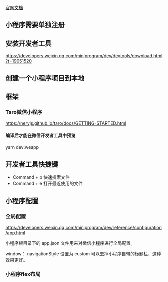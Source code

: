 [官网文档](https://mp.weixin.qq.com/wiki?t=resource/res_main&id=mp1474632113_xQVCl)

## 小程序需要单独注册

## 安装开发者工具
https://developers.weixin.qq.com/miniprogram/dev/devtools/download.html?t=19051520

## 创建一个小程序项目到本地


## 框架
### Taro微信小程序
https://nervjs.github.io/taro/docs/GETTING-STARTED.html

#### 编译后才能在微信开发者工具中预览
yarn dev:weapp

## 开发者工具快捷键

* Command + p 快速搜索文件
* Command + e 打开最近使用的文件

## 小程序配置
### 全局配置
https://developers.weixin.qq.com/miniprogram/dev/reference/configuration/app.html

小程序根目录下的 app.json 文件用来对微信小程序进行全局配置。

window：
navigationStyle 设置为 custom 可以去掉小程序自带的标题栏，这种效果更好。

### 小程序flex布局
